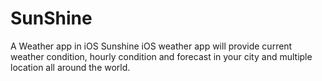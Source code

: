 # SunShine
A Weather app in iOS
Sunshine iOS weather app will provide  current weather condition, hourly condition and forecast in your city and multiple location all around the world.


